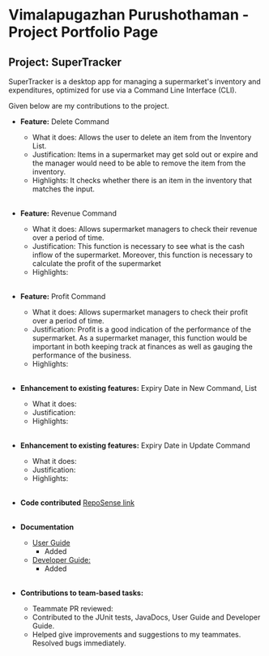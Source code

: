 # Vimalapugazhan Purushothaman - Project Portfolio Page

## Project: SuperTracker
SuperTracker is a desktop app for managing a supermarket's inventory and expenditures, optimized for use via a Command Line Interface (CLI).

Given below are my contributions to the project.

- **Feature:** Delete Command
    - What it does: Allows the user to delete an item from the Inventory List.
    - Justification: Items in a supermarket may get sold out or expire and the manager would need to be able to remove the item from the inventory. 
    - Highlights: It checks whether there is an item in the inventory that matches the input.
    <br><br>
  
- **Feature:** Revenue Command
    - What it does: Allows supermarket managers to check their revenue over a period of time.
    - Justification: This function is necessary to see what is the cash inflow of the supermarket. Moreover, this
    function is necessary to calculate the profit of the supermarket
    - Highlights:
    <br><br>
  
- **Feature:** Profit Command
    - What it does: Allows supermarket managers to check their profit over a period of time.
    - Justification: Profit is a good indication of the performance of the supermarket. 
    As a supermarket manager, this function would be important in both keeping track at finances as well as gauging the performance of the business.
    - Highlights:
    <br><br>
  
- **Enhancement to existing features:** Expiry Date in New Command, List
    - What it does:
    - Justification:
    - Highlights:
    <br><br>
  
- **Enhancement to existing features:** Expiry Date in Update Command
    - What it does:
    - Justification:
    - Highlights:
    <br><br>
  
- **Code contributed** [RepoSense link](https://nus-cs2113-ay2324s2.github.io/tp-dashboard/?search=vimalapugazhan&breakdown=true&sort=groupTitle%20dsc&sortWithin=title&since=2024-02-23&timeframe=commit&mergegroup=&groupSelect=groupByRepos&checkedFileTypes=docs~functional-code~test-code~other&tabOpen=true&tabType=authorship&tabAuthor=vimalapugazhan&tabRepo=AY2324S2-CS2113-T13-4%2Ftp%5Bmaster%5D&authorshipIsMergeGroup=false&authorshipFileTypes=docs~functional-code~test-code&authorshipIsBinaryFileTypeChecked=false&authorshipIsIgnoredFilesChecked=false)
  <br><br>

- **Documentation**
  - [User Guide](https://ay2324s2-cs2113-t13-4.github.io/tp/UserGuide.html)
    - Added 
  - [Developer Guide:](https://ay2324s2-cs2113-t13-4.github.io/tp/DeveloperGuide.html)
    - Added
  <br><br>
    
- **Contributions to team-based tasks:**
    - Teammate PR reviewed: 
    - Contributed to the JUnit tests, JavaDocs, User Guide and Developer Guide.
    - Helped give improvements and suggestions to my teammates. Resolved bugs immediately.
